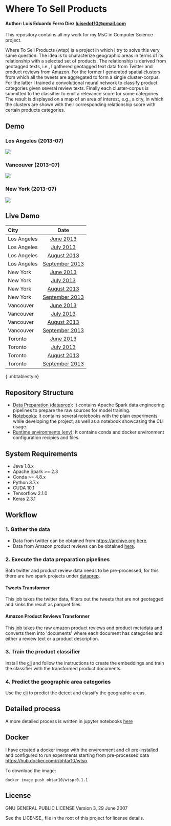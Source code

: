 # Where To Sell Products
#### Author: Luis Eduardo Ferro Diez <a href="mailto:luisedof10@gmail.com">luisedof10@gmail.com</a>

This repository contains all my work for my MsC in Computer Science project.

Where To Sell Products (wtsp) is a project in which I try to solve this very same question. The idea is to characterize geographic areas in terms of its relationship with a selected set of products. The relationship is derived from geotagged texts, i.e., I gathered geotagged text data from Twitter and product reviews from Amazon. For the former I generated spatial clusters from which all the tweets are aggregated to form a single cluster-corpus. For the latter I trained a convolutional neural network to classify product categories given several review texts. Finally each cluster-corpus is submitted to the classifier to emit a relevance score for some categories. The result is displayed on a map of an area of interest, e.g., a city, in which the clusters are shown with their corresponding relationship score with certain products categories.

## Demo
### Los Angeles (2013-07)
![](./media/wtsp-demo-la.gif)

### Vancouver (2013-07)
![](./media/wtsp-demo-vancouver.gif)

### New York (2013-07)
![](./media/wtsp-demo-newyork.gif)

## Live Demo

| City       | Date     | 
| :------------- | :----------: |
|  Los Angeles | [June 2013](demo/where_to_sell_in/2013-06/place_name=Los%20Angeles/classified_clusters.html)   |
|  Los Angeles | [July 2013](demo/where_to_sell_in/2013-07/place_name=Los%20Angeles/classified_clusters.html)   |
|  Los Angeles | [August 2013](demo/where_to_sell_in/2013-08/place_name=Los%20Angeles/classified_clusters.html)   |
|  Los Angeles | [September 2013](demo/where_to_sell_in/2013-09/place_name=Los%20Angeles/classified_clusters.html)   |
|  New York | [June 2013](demo/where_to_sell_in/2013-06/place_name=New%20York/classified_clusters.html)   |
|  New York | [July 2013](demo/where_to_sell_in/2013-07/place_name=New%20York/classified_clusters.html)   |
|  New York | [August 2013](demo/where_to_sell_in/2013-08/place_name=New%20York/classified_clusters.html)   |
|  New York | [September 2013](demo/where_to_sell_in/2013-09/place_name=New%20York/classified_clusters.html)   |
|  Vancouver | [June 2013](demo/where_to_sell_in/2013-06/place_name=Greater%20Vancouver/classified_clusters.html)   |
|  Vancouver | [July 2013](demo/where_to_sell_in/2013-07/place_name=Greater%20Vancouver/classified_clusters.html)   |
|  Vancouver | [August 2013](demo/where_to_sell_in/2013-08/place_name=Greater%20Vancouver/classified_clusters.html)   |
|  Vancouver | [September 2013](demo/where_to_sell_in/2013-09/place_name=Greater%20Vancouver/classified_clusters.html)   |
|  Toronto | [June 2013](demo/where_to_sell_in/2013-06/place_name=Toronto/classified_clusters.html)   |
|  Toronto | [July 2013](demo/where_to_sell_in/2013-07/place_name=Toronto/classified_clusters.html)   |
|  Toronto | [August 2013](demo/where_to_sell_in/2013-08/place_name=Toronto/classified_clusters.html)   |
|  Toronto | [September 2013](demo/where_to_sell_in/2013-09/place_name=Toronto/classified_clusters.html)   |
{:.mbtablestyle}

## Repository Structure
* [Data Preparation (dataprep)](dataprep/): It contains Apache Spark data engineering pipelines to prepare the raw sources for model training.
* [Notebooks](notebooks/): It contains several notebooks with the plain experiments while developing the project, as well as a notebook showcasing the CLI usage.
* [Runtime environments (env)](env/): It contains conda and docker environment configuration recipies and files.

## System Requirements
* Java 1.8.x
* Apache Spark >= 2.3
* Conda >= 4.8.x
* Python 3.7.x
* CUDA 10.1
* Tensorflow 2.1.0
* Keras 2.3.1

## Workflow
### 1. Gather the data
* Data from twitter can be obtained from https://archive.org <a href="https://archive.org/details/twitterstream&tab=collection">here</a>.
* Data from Amazon product reviews can be obtained <a href="http://jmcauley.ucsd.edu/data/amazon/">here</a>.

### 2. Execute the data preparation pipelines
Both twitter and product review data needs to be pre-processed, for this there are two spark projects under [dataprep](dataprep/).
#### Tweets Transformer
This job takes the twitter data, filters out the tweets that are not geotagged and sinks the result as parquet files.
#### Amazon Product Reviews Transformer
This job takes the raw amazon product reviews and product metadata and converts them into 'documents' where each document has categories and either a review text or a product description.

### 3. Train the product classifier
Install the [cli](cli/) and follow the instructions to create the embeddings and train the classifier with the transformed product documents.

### 4. Predict the geographic area categories
Use the [cli](cli/) to predict the detect and classify the geographic
areas.

## Detailed process
A more detailed process is written in jupyter notebooks [here](notebooks/)

## Docker
I have created a docker image with the environment and cli pre-installed and configured to run experments starting from pre-processed data https://hub.docker.com/r/ohtar10/wtsp.

To download the image:
```
docker image push ohtar10/wtsp:0.1.1
```

## License

GNU GENERAL PUBLIC LICENSE
Version 3, 29 June 2007

See the LICENSE_ file in the root of this project for license details.
